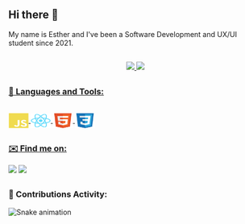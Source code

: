 ## Hi there 👋

My name is Esther and I've been a Software Development and UX/UI student since 2021. 

##

<div align="center">
  <a href="https://github.com/EstherPimentel">
  <img height="180em" src="https://github-readme-stats.vercel.app/api?username=EstherPimentel&show_icons=true&theme=dracula&include_all_commits=true&count_private=true"/>
  <img height="180em" src="https://github-readme-stats.vercel.app/api/top-langs/?username=EstherPimentel&layout=compact&langs_count=7&theme=dracula"/>
</div>
  
  ##
  
  ### 🧰 Languages and Tools:
<div style="display: inline_block"><br>
  <img align="center" alt="icon-Js" height="30" width="40" src="https://raw.githubusercontent.com/devicons/devicon/master/icons/javascript/javascript-plain.svg">
  <img align="center" alt="icon-React" height="30" width="40" src="https://raw.githubusercontent.com/devicons/devicon/master/icons/react/react-original.svg">
  <img align="center" alt="icon-HTML" height="30" width="40" src="https://raw.githubusercontent.com/devicons/devicon/master/icons/html5/html5-original.svg">
  <img align="center" alt="icon-CSS" height="30" width="40" src="https://raw.githubusercontent.com/devicons/devicon/master/icons/css3/css3-original.svg">
</div>
  
  ##
  
 ### ✉️ Find me on:
<div> 
  <a href = "mailto:stherpimentel@yahoo.com.br"><img src="https://img.shields.io/badge/-Gmail-%23333?style=for-the-badge&logo=gmail&logoColor=white" target="_blank"></a>
  <a href="https://www.linkedin.com/in/esther-maria-pimentel-porto-4b351a74/" target="_blank"><img src="https://img.shields.io/badge/-LinkedIn-%230077B5?style=for-the-badge&logo=linkedin&logoColor=white" target="_blank"></a> 
  
  ##
  
  ### 🐌 Contributions Activity:

  ![Snake animation](https://github.com/EstherPimentel/EstherPimentel/blob/output/github-contribution-grid-snake.svg)
 
</div>
